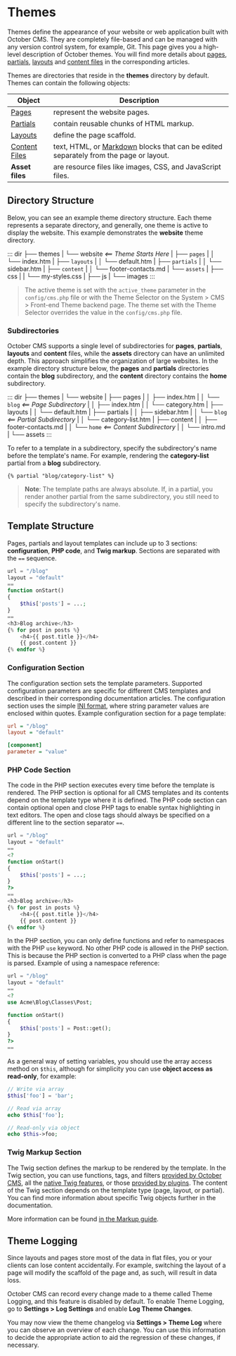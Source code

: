 # Themes

Themes define the appearance of your website or web application built with October CMS. They are completely file-based and can be managed with any version control system, for example, Git. This page gives you a high-level description of October themes. You will find more details about [pages](pages.md), [partials](partials.md), [layouts](layouts.md) and [content files](content.md) in the corresponding articles.

Themes are directories that reside in the **themes** directory by default. Themes can contain the following objects:

Object | Description
------------- | -------------
[Pages](pages.md) | represent the website pages.
[Partials](partials.md) | contain reusable chunks of HTML markup.
[Layouts](layouts.md) | define the page scaffold.
[Content Files](content.md) | text, HTML, or [Markdown](http://daringfireball.net/projects/markdown/syntax) blocks that can be edited separately from the page or layout.
**Asset files** | are resource files like images, CSS, and JavaScript files.

## Directory Structure

Below, you can see an example theme directory structure. Each theme represents a separate directory, and generally, one theme is active to display the website. This example demonstrates the **website** theme directory.

::: dir
├── themes
|   └── website  _<== Theme Starts Here_
|       ├── `pages`
|       │   └── index.htm
|       ├── `layouts`
|       │   └── default.htm
|       ├── `partials`
|       │   └── sidebar.htm
|       ├── `content`
|       │   └── footer-contacts.md
|       └── `assets`
|           ├── css
|           |   └── my-styles.css
|           ├── js
|           └── images
:::

> The active theme is set with the `active_theme` parameter in the `config/cms.php` file or with the Theme Selector on the System > CMS > Front-end Theme backend page. The theme set with the Theme Selector overrides the value in the `config/cms.php` file.

<a id="oc-subdirectories"></a>
### Subdirectories

October CMS supports a single level of subdirectories for **pages**, **partials**, **layouts** and **content** files, while the **assets** directory can have an unlimited depth. This approach simplifies the organization of large websites. In the example directory structure below, the **pages** and **partials** directories contain the **blog** subdirectory, and the **content** directory contains the **home** subdirectory.

::: dir
├── themes
|   └── website
|       ├── pages
|       │   ├── index.htm
|       │   └── `blog` _<== Page Subdirectory_
|       │       ├── index.htm
|       │       └── category.htm
|       ├── layouts
|       │   └── default.htm
|       ├── partials
|       │   ├── sidebar.htm
|       │   └── `blog` _<== Partial Subdirectory_
|       │       └── category-list.htm
|       ├── content
|       │   ├── footer-contacts.md
|       │   └── `home` _<== Content Subdirectory_
|       │       └── intro.md
|       └── assets
:::

To refer to a template in a subdirectory, specify the subdirectory's name before the template's name. For example, rendering the **category-list** partial from a **blog** subdirectory.

```twig
{% partial "blog/category-list" %}
```

> **Note**: The template paths are always absolute. If, in a partial, you render another partial from the same subdirectory, you still need to specify the subdirectory's name.

## Template Structure

Pages, partials and layout templates can include up to 3 sections: **configuration**, **PHP code**, and **Twig markup**. Sections are separated with the `==` sequence.

```php
url = "/blog"
layout = "default"
==
function onStart()
{
    $this['posts'] = ...;
}
==
<h3>Blog archive</h3>
{% for post in posts %}
    <h4>{{ post.title }}</h4>
    {{ post.content }}
{% endfor %}
```

<a id="oc-configuration-section"></a>
### Configuration Section

The configuration section sets the template parameters. Supported configuration parameters are specific for different CMS templates and described in their corresponding documentation articles. The configuration section uses the simple [INI format](http://en.wikipedia.org/wiki/INI_file), where string parameter values are enclosed within quotes. Example configuration section for a page template:

```ini
url = "/blog"
layout = "default"

[component]
parameter = "value"
```

<a id="oc-php-section"></a>
### PHP Code Section

The code in the PHP section executes every time before the template is rendered. The PHP section is optional for all CMS templates and its contents depend on the template type where it is defined. The PHP code section can contain optional open and close PHP tags to enable syntax highlighting in text editors. The open and close tags should always be specified on a different line to the section separator `==`.

```php
url = "/blog"
layout = "default"
==
<?
function onStart()
{
    $this['posts'] = ...;
}
?>
==
<h3>Blog archive</h3>
{% for post in posts %}
    <h4>{{ post.title }}</h4>
    {{ post.content }}
{% endfor %}
```

In the PHP section, you can only define functions and refer to namespaces with the PHP `use` keyword. No other PHP code is allowed in the PHP section. This is because the PHP section is converted to a PHP class when the page is parsed. Example of using a namespace reference:

```php
url = "/blog"
layout = "default"
==
<?
use Acme\Blog\Classes\Post;

function onStart()
{
    $this['posts'] = Post::get();
}
?>
==
```

As a general way of setting variables, you should use the array access method on `$this`, although for simplicity you can use **object access as read-only**, for example:

```php
// Write via array
$this['foo'] = 'bar';

// Read via array
echo $this['foo'];

// Read-only via object
echo $this->foo;
```

<a id="oc-twig-section"></a>
### Twig Markup Section

The Twig section defines the markup to be rendered by the template. In the Twig section, you can use functions, tags, and filters [provided by October CMS](../markup.md), all the [native Twig features](https://twig.symfony.com/doc/), or those [provided by plugins](../plugin/registration.md#oc-extending-twig). The content of the Twig section depends on the template type (page, layout, or partial). You can find more information about specific Twig objects further in the documentation.

More information can be found [in the Markup guide](../markup.md).

## Theme Logging

Since layouts and pages store most of the data in flat files, you or your clients can lose content accidentally. For example, switching the layout of a page will modify the scaffold of the page and, as such, will result in data loss.

October CMS can record every change made to a theme called Theme Logging, and this feature is disabled by default. To enable Theme Logging, go to **Settings > Log Settings** and enable **Log Theme Changes**.

You may now view the theme changelog via **Settings > Theme Log** where you can observe an overview of each change. You can use this information to decide the appropriate action to aid the regression of these changes, if necessary.
